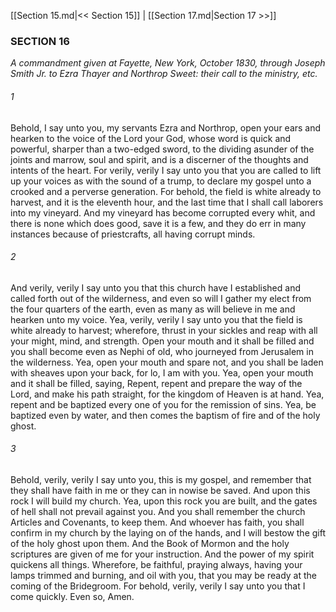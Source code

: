 [[Section 15.md|<< Section 15]]  |  [[Section 17.md|Section 17 >>]]

### SECTION 16

*A commandment given at Fayette, New York, October 1830, through Joseph Smith Jr. to Ezra Thayer and Northrop Sweet: their call to the ministry, etc.*

###### 1
Behold, I say unto you, my servants Ezra and Northrop, open your ears and hearken to the voice of the Lord your God, whose word is quick and powerful, sharper than a two-edged sword, to the dividing asunder of the joints and marrow, soul and spirit, and is a discerner of the thoughts and intents of the heart. For verily, verily I say unto you that you are called to lift up your voices as with the sound of a trump, to declare my gospel unto a crooked and a perverse generation. For behold, the field is white already to harvest, and it is the eleventh hour, and the last time that I shall call laborers into my vineyard. And my vineyard has become corrupted every whit, and there is none which does good, save it is a few, and they do err in many instances because of priestcrafts, all having corrupt minds.

###### 2
And verily, verily I say unto you that this church have I established and called forth out of the wilderness, and even so will I gather my elect from the four quarters of the earth, even as many as will believe in me and hearken unto my voice. Yea, verily, verily I say unto you that the field is white already to harvest; wherefore, thrust in your sickles and reap with all your might, mind, and strength. Open your mouth and it shall be filled and you shall become even as Nephi of old, who journeyed from Jerusalem in the wilderness. Yea, open your mouth and spare not, and you shall be laden with sheaves upon your back, for lo, I am with you. Yea, open your mouth and it shall be filled, saying, Repent, repent and prepare the way of the Lord, and make his path straight, for the kingdom of Heaven is at hand. Yea, repent and be baptized every one of you for the remission of sins. Yea, be baptized even by water, and then comes the baptism of fire and of the holy ghost.

###### 3
Behold, verily, verily I say unto you, this is my gospel, and remember that they shall have faith in me or they can in nowise be saved. And upon this rock I will build my church. Yea, upon this rock you are built, and the gates of hell shall not prevail against you. And you shall remember the church Articles and Covenants, to keep them. And whoever has faith, you shall confirm in my church by the laying on of the hands, and I will bestow the gift of the holy ghost upon them. And the Book of Mormon and the holy scriptures are given of me for your instruction. And the power of my spirit quickens all things. Wherefore, be faithful, praying always, having your lamps trimmed and burning, and oil with you, that you may be ready at the coming of the Bridegroom. For behold, verily, verily I say unto you that I come quickly. Even so, Amen.